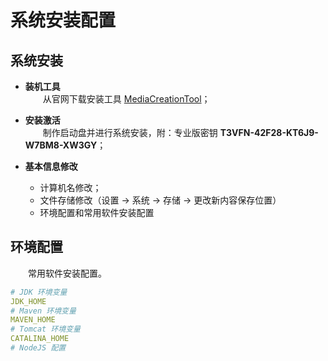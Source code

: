 系统安装配置
=====

## 系统安装

- **装机工具**<br>
&emsp;&emsp;从官网下载安装工具 [MediaCreationTool](https://www.microsoft.com/zh-cn/software-download/windows10)；

- **安装激活**<br>
&emsp;&emsp;制作启动盘并进行系统安装，附：专业版密钥 **T3VFN-42F28-KT6J9-W7BM8-XW3GY**；

- **基本信息修改**
    - 计算机名修改；
    - 文件存储修改（设置 -> 系统 -> 存储 -> 更改新内容保存位置）
    - 环境配置和常用软件安装配置

## 环境配置
&emsp;&emsp;常用软件安装配置。
```yaml
# JDK 环境变量
JDK_HOME
# Maven 环境变量
MAVEN_HOME
# Tomcat 环境变量
CATALINA_HOME
# NodeJS 配置
```